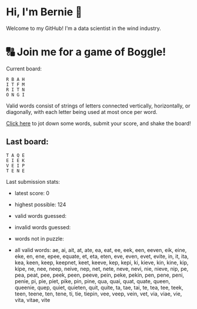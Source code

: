 # Hi, I'm Bernie 👋

Welcome to my GitHub! I'm a data scientist in the wind industry.

# 🔠 Join me for a game of Boggle!

Current board:

```
R B A H 
I T F M 
R I T N 
O N G I 
```

Valid words consist of strings of letters connected vertically, horizontally, or diagonally, with each letter being used at most once per word.

[Click here](https://github.com/bernardbeckerman/bernardbeckerman/issues/new?title=shake&body=R%20B%20A%20H%20%0AI%20%20T%20F%20M%20%0AR%20I%20%20T%20N%20%0AO%20N%20G%20I%20%20%0A%0AWrite%20a%20comma-separated%20list%20of%20words%20below%2C%20then%20hit%20submit%20to%20score.%0ADelete%20this%20line%20and%20everything%20above%20before%20submitting.%0A%0A) to jot down some words, submit your score, and shake the board!

## Last board:

```
T A Q E 
E I E K 
V E I P 
T E N E 
```

Last submission stats:
* latest score: 0
* highest possible: 124
* valid words guessed:

* invalid words guessed:

* words not in puzzle:

* all valid words:
ae, ai, ait, at, ate, ea, eat, ee, eek, een, eeven, eik, eine, eke, en, ene, epee, equate, et, eta, eten, eve, even, evet, evite, in, it, ita, kea, keen, keep, keepnet, keet, keeve, kep, kepi, ki, kieve, kin, kine, kip, kipe, ne, nee, neep, neive, nep, net, nete, neve, nevi, nie, nieve, nip, pe, pea, peat, pee, peek, peen, peeve, pein, peke, pekin, pen, pene, peni, penie, pi, pie, piet, pike, pin, pine, qua, quai, quat, quate, queen, queenie, quep, quiet, quieten, quit, quite, ta, tae, tai, te, tea, tee, teek, teen, teene, ten, tene, ti, tie, tiepin, vee, veep, vein, vet, via, viae, vie, vita, vitae, vite
